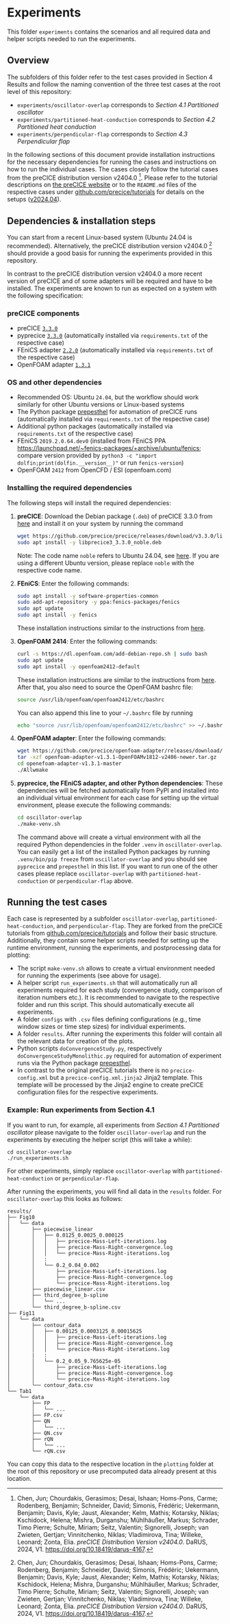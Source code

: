 # Experiments

This folder `experiments` contains the scenarios and all required data and helper scripts needed to run the experiments.

## Overview

The subfolders of this folder refer to the test cases provided in Section 4 Results and follow the naming convention of the three test cases at the root level of this repository:

* `experiments/oscillator-overlap` corresponds to *Section 4.1 Partitioned oscillator*
* `experiments/partitioned-heat-conduction` corresponds to *Section 4.2 Partitioned heat conduction*
* `experiments/perpendicular-flap` corresponds to *Section 4.3 Perpendicular flap*

In the following sections of this document provide installation instructions for the necessary dependencies for running the cases and instructions on how to run the individual cases. The cases closely follow the tutorial cases from the preCICE distribution version v2404.0 [^Chen2024]. Please refer to the tutorial descriptions on [the preCICE website](https://precice.org/tutorials.html) or to the `README.md` files of the respective cases under [github.com/precice/tutorials](github.com/precice/tutorials) for details on the setups ([v2024.04](https://github.com/precice/tutorials/tree/v202404.0)).

## Dependencies & installation steps

You can start from a recent Linux-based system (Ubuntu 24.04 is recommended). Alternatively, the preCICE distribution version v2404.0 [^Chen2024] should provide a good basis for running the experiments provided in this repository.

In contrast to the preCICE distribution version v2404.0 a more recent version of preCICE and of some adapters will be required and have to be installed. The experiments are known to run as expected on a system with the following specification:

### preCICE components

* preCICE [`3.3.0`](https://github.com/precice/precice/releases/tag/v3.3.0)
* pyprecice [`3.3.0`](https://github.com/precice/python-bindings/releases/tag/v3.3.0) (automatically installed via `requirements.txt` of the respective case)
* FEniCS adapter [`2.2.0`](https://github.com/precice/fenics-adapter/releases/tag/v2.2.0) (automatically installed via `requirements.txt` of the respective case)
* OpenFOAM adapter [`1.3.1`](https://github.com/precice/openfoam-adapter/releases/tag/v1.3.1)

### OS and other dependencies

* Recommended OS: Ubuntu `24.04`, but the workflow should work similarly for other Ubuntu versions or Linux-based systems
* The Python package [prepesthel](https://pypi.org/project/prepesthel/) for automation of preCICE runs (automatically installed via `requirements.txt` of the respective case)
* Additional python packages (automatically installed via `requirements.txt` of the respective case)
* FEniCS `2019.2.0.64.dev0` (installed from FEniCS PPA https://launchpad.net/~fenics-packages/+archive/ubuntu/fenics; compare version provided by `python3 -c "import dolfin;print(dolfin.__version__)"` or run `fenics-version`)
* OpenFOAM `2412` from OpenCFD / ESI (openfoam.com)

### Installing the required dependencies

The following steps will install the required dependencies:

1. **preCICE**: Download the Debian package (`.deb`) of preCICE 3.3.0 from [here](https://github.com/precice/precice/releases/tag/v3.3.0) and install it on your system by running the command

   ```sh
   wget https://github.com/precice/precice/releases/download/v3.3.0/libprecice3_3.3.0_noble.deb
   sudo apt install -y libprecice3_3.3.0_noble.deb
   ```

   Note: The code name `noble` refers to Ubuntu 24.04, see [here](https://documentation.ubuntu.com/project/release-team/list-of-releases/). If you are using a different Ubuntu version, please replace `noble` with the respective code name.

2. **FEniCS**: Enter the following commands:

   ```sh
   sudo apt install -y software-properties-common
   sudo add-apt-repository -y ppa:fenics-packages/fenics
   sudo apt update
   sudo apt install -y fenics
   ```

   These installation instructions similar to the instructions from [here](https://fenicsproject.org/download/archive/).

3. **OpenFOAM 2414**: Enter the following commands:

   ```sh
   curl -s https://dl.openfoam.com/add-debian-repo.sh | sudo bash
   sudo apt update
   sudo apt install -y openfoam2412-default
   ```

   These installation instructions are similar to the instructions from [here](https://develop.openfoam.com/Development/openfoam/-/wikis/precompiled/debian). After that, you also need to source the OpenFOAM bashrc file:

   ```sh
   source /usr/lib/openfoam/openfoam2412/etc/bashrc
   ```

   You can also append this line to your `~/.bashrc` file by running

   ```sh
   echo "source /usr/lib/openfoam/openfoam2412/etc/bashrc" >> ~/.bashrc
   ```

4. **OpenFOAM adapter**: Enter the following commands:

    ```sh
    wget https://github.com/precice/openfoam-adapter/releases/download/v1.3.1/openfoam-adapter-v1.3.1-OpenFOAMv1812-v2406-newer.tar.gz
    tar -xzf openfoam-adapter-v1.3.1-OpenFOAMv1812-v2406-newer.tar.gz
    cd openefoam-adapter-v1.3.1-master
    ./Allwmake
    ```

5. **pyprecice, the FEniCS adapter, and other Python dependencies**: These dependencies will be fetched automatically from PyPI and installed into an individual virtual environment for each case for setting up the virtual environment, please execute the following commands:

   ```sh
   cd oscillator-overlap
   ./make-venv.sh
   ```

   The command above will create a virtual environment with all the required Python dependencies in the folder `.venv` in `oscillator-overlap`. You can easily get a list of the installed Python packages by running `.venv/bin/pip freeze` from `oscillator-overlap` and you should see `pyprecice` and `prepesthel` in this list. If you want to run one of the other cases please replace `oscillator-overlap` with `partitioned-heat-conduction` or `perpendicular-flap` above.

## Running the test cases

Each case is represented by a subfolder `oscillator-overlap`, `partitioned-heat-conduction`, and `perpendicular-flap`. They are forked from the preCICE tutorials from [github.com/precice/tutorials](github.com/precice/tutorials) and follow their basic structure. Additionally, they contain some helper scripts needed for setting up the runtime environment, running the experiments, and postprocessing data for plotting:

* The script `make-venv.sh` allows to create a virtual environment needed for running the experiments (see above for usage).
* A helper script `run_experiments.sh` that will automatically run all experiments required for each study (convergence study, comparison of iteration numbers etc.). It is recommended to navigate to the respective folder and run this script. This should automatically execute all experiments.
* A folder `configs` with `.csv` files defining configurations (e.g., time window sizes or time step sizes) for individual experiments.
* A folder `results`. After running the experiments this folder will contain all the relevant data for creation of the plots.
* Python scripts `doConvergenceStudy.py`, respectively `doConvergenceStudyMonolithic.py` required for automation of experiment runs via the Python package [prepesthel](https://pypi.org/project/prepesthel/).
* In contrast to the original preCICE tutorials there is no `precice-config.xml` but a `precice-config.xml.jinja2` Jinja2 template. This template will be processed by the Jinja2 engine to create preCICE configuration files for the respective experiments.

### Example: Run experiments from Section 4.1

If you want to run, for example, all experiments from *Section 4.1 Partitioned oscillator* please navigate to the folder `oscillator-overlap` and run the experiments by executing the helper script (this will take a while):

```
cd oscillator-overlap
./run_experiments.sh
```

For other experiments, simply replace `oscillator-overlap` with `partitioned-heat-conduction` or `perpendicular-flap`.

After running the experiments, you will find all data in the `results` folder. For `oscillator-overlap` this looks as follows:

```
results/
├── Fig10
│   └── data
│       ├── piecewise_linear
│       │   ├── 0.0125_0.0025_0.000125
│       │   │   ├── precice-Mass-Left-iterations.log
│       │   │   ├── precice-Mass-Right-convergence.log
│       │   │   └── precice-Mass-Right-iterations.log
│       │   :
│       │   └── 0.2_0.04_0.002
│       │       ├── precice-Mass-Left-iterations.log
│       │       ├── precice-Mass-Right-convergence.log
│       │       └── precice-Mass-Right-iterations.log
│       ├── piecewise_linear.csv
│       ├── third_degree_b-spline
│       │   └── ...
│       └── third_degree_b-spline.csv
├── Fig11
│   └── data
│       ├── contour_data
│       │   ├── 0.00125_0.0003125_0.00015625
│       │   │   ├── precice-Mass-Left-iterations.log
│       │   │   ├── precice-Mass-Right-convergence.log
│       │   │   └── precice-Mass-Right-iterations.log
│       |   :
│       │   └── 0.2_0.05_9.765625e-05
│       │       ├── precice-Mass-Left-iterations.log
│       │       ├── precice-Mass-Right-convergence.log
│       │       └── precice-Mass-Right-iterations.log
│       └── contour_data.csv
└── Tab1
    └── data
        ├── FP
        │   └── ...
        ├── FP.csv
        ├── QN
        │   └── ...
        ├── QN.csv
        ├── rQN
        │   └── ...
        └── rQN.csv
```

You can copy this data to the respective location in the `plotting` folder at the root of this repository or use precomputed data already present at this location.

[^Chen2024]: Chen, Jun; Chourdakis, Gerasimos; Desai, Ishaan; Homs-Pons, Carme; Rodenberg, Benjamin; Schneider, David; Simonis, Frédéric; Uekermann, Benjamin; Davis, Kyle; Jaust, Alexander; Kelm, Mathis; Kotarsky, Niklas; Kschidock, Helena; Mishra, Durganshu; Mühlhäußer, Markus; Schrader, Timo Pierre; Schulte, Miriam; Seitz, Valentin; Signorelli, Joseph; van Zwieten, Gertjan; Vinnitchenko, Niklas; Vladimirova, Tina; Willeke, Leonard; Zonta, Elia. *preCICE Distribution Version v2404.0*. DaRUS, 2024, V1. https://doi.org/10.18419/darus-4167.

